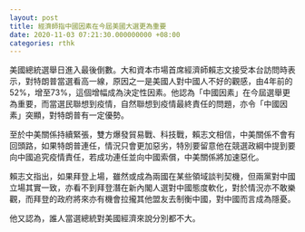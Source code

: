 ```yaml
---
layout: post
title: 經濟師指中國因素在今屆美國大選更為重要　
date: 2020-11-03 07:21:30.000000000 +08:00
categories: rthk
---
```


美國總統選舉日進入最後倒數。大和資本市場首席經濟師賴志文接受本台訪問時表示，對特朗普當選看高一線，原因之一是美國人對中國人不好的觀感，由4年前的52%，增至73%，這個增幅成為決定性因素。他認為「中國因素」在今屆選舉更為重要，而當選民聯想到疫情，自然聯想到疫情最終責任的問題，亦令「中國因素」突顯，對特朗普有一定優勢。

至於中美關係持續緊張，雙方爆發貿易戰、科技戰，賴志文相信，中美關係不會有回頭路，如果特朗普連任，情況只會更加惡劣，特別要留意他在競選政綱中提到要向中國追究疫情責任，若成功連任並向中國索償，中美關係將加速惡化。

賴志文指出，如果拜登上場，雖然或成為兩國在某些領域談判契機，但兩黨對中國立場其實一致，亦看不到拜登潛在新內閣人選對中國態度軟化，對於情況亦不敢樂觀，而拜登的政府將來亦有機會拉攏其他盟友去制衡中國，對中國而言成為隱憂。

他又認為，誰人當選總統對美國經濟來說分別都不大。
